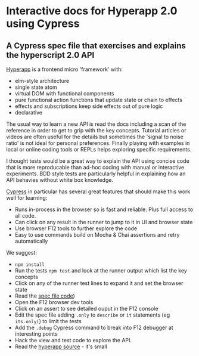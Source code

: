 # Interactive docs for Hyperapp 2.0 using Cypress

## A Cypress spec file that exercises and explains the hyperscript 2.0 API

[Hyperapp](https://github.com/jorgebucaran/hyperapp) is a frontend micro 'framework' with:

- elm-style architecture
- single state atom
- virtual DOM with functional components
- pure functional action functions that update state or chain to effects
- effects and subscriptions keep side effects out of pure logic
- declarative

The usual way to learn a new API is read the docs including a scan of the reference in order to get to grip with the key concepts. Tutorial articles or videos are often useful for the details but sometimes the 'signal to noise ratio' is not ideal for personal preferences. Finally playing with examples in local or online coding tools or REPLs helps exploring specific requirements.

I thought tests would be a great way to explain the API using concise code that is more reproducable than ad-hoc coding with manual or interactive experiments. BDD style tests are particularly helpful in explaining how an API behavies without white box knowledge.

[Cypress](https://www.cypress.io/) in particular has several great features that should make this work well for learning:

- Runs in-process in the browser so is fast and reliable. Plus full access to all code.
- Can click on any result in the runner to jump to it in UI and browser state
- Use browser F12 tools to further explore the code
- Easy to use commands build on Mocha & Chai assertions and retry automatically

We suggest:

- `npm install`
- Run the tests `npm test` and look at the runner output which list the key concepts
- Click on any of the runner test lines to expand it and set the browser state
- Read the [spec file code](cypress/integration/hyperapp2-api.spec.js))
- Open the F12 browser dev tools
- Click on an assert to see detailed ouput in the F12 console
- Edit the spec file adding `.only` to `describe` or `it` statements (eg `its.only(`) to limit the tests
- Add the `.debug` Cypress command to break into F12 debugger at interesting points
- Hack the view and test code to explore the API.
- Read the [hyperapp source](hyperapp.js) - it's small
